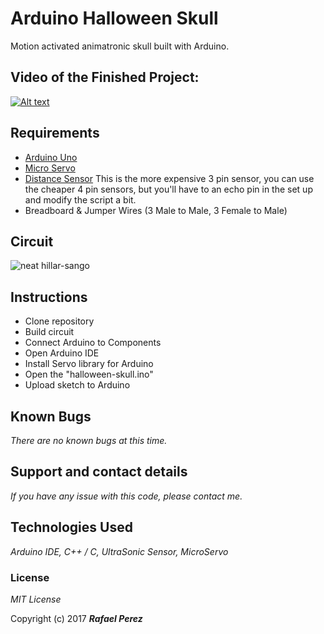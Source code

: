 # Arduino Halloween Skull
Motion activated animatronic skull built with Arduino.
## Video of the Finished Project: 
[![Alt text](https://img.youtube.com/vi/35BbXn5b3TE/0.jpg)](https://www.youtube.com/watch?v=35BbXn5b3TE)

## Requirements
+ [Arduino Uno](http://amzn.to/2hGccVq)
+ [Micro Servo](http://amzn.to/2hFLUCM)
+ [Distance Sensor](http://amzn.to/2z7jYic) This is the more expensive 3 pin sensor, you can use the cheaper 4 pin sensors, but you'll have to an echo pin in the set up and modify the script a bit.
+ Breadboard & Jumper Wires (3 Male to Male, 3 Female to Male)

## Circuit
![neat hillar-sango](https://user-images.githubusercontent.com/16198607/31567648-68bea57e-b025-11e7-878c-6037fa880bd3.png)

## Instructions
+ Clone repository
+ Build circuit
+ Connect Arduino to Components
+ Open Arduino IDE
+ Install Servo library for Arduino
+ Open the "halloween-skull.ino"
+ Upload sketch to Arduino

## Known Bugs

_There are no known bugs at this time._

## Support and contact details

_If you have any issue with this code, please contact me._

## Technologies Used

_Arduino IDE, C++ / C, UltraSonic Sensor, MicroServo_

### License

*MIT License*

Copyright (c) 2017 **_Rafael Perez_**



